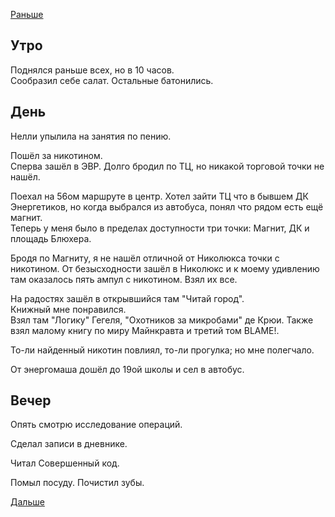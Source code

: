 [Раньше](2020.03.21.md)
## Утро
Поднялся раньше всех, но в 10 часов.  
Сообразил себе салат. Остальные батонились.
## День
Нелли упылила на занятия по пению.

Пошёл за никотином.  
Сперва зашёл в ЭВР. Долго бродил по ТЦ, но никакой торговой точки не нашёл.

Поехал на 56ом маршруте в центр. Хотел зайти ТЦ что в бывшем ДК Энергетиков, но когда выбрался из автобуса, понял что рядом есть ещё магнит.  
Теперь у меня было в пределах доступности три точки: Магнит, ДК и площадь Блюхера.

Бродя по Магниту, я не нашёл отличной от Николюкса точки с никотином.
От безысходности зашёл в Николюкс и к моему удивлению там оказалось пять ампул с никотином. Взял их все.

На радостях зашёл в открывшийся там "Читай город".  
Книжный мне понравился.  
Взял там "Логику" Гегеля, "Охотников за микробами" де Крюи. Также взял малому книгу по миру Майнкравта и третий том BLAME!.

То-ли найденный никотин повлиял, то-ли прогулка; но мне полегчало.

От энергомаша дошёл до 19ой школы и сел в автобус.
## Вечер
Опять смотрю исследование операций.

Сделал записи в дневнике.

Читал Совершенный код.

Помыл посуду. Почистил зубы.

[Дальше](2020.03.23.md)